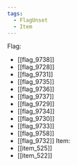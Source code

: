 ```yaml
---
tags:
  - FlagUnset
  - Item
---
```

Flag:
- [[flag_9738]]
- [[flag_9728]]
- [[flag_9731]]
- [[flag_9735]]
- [[flag_9736]]
- [[flag_9737]]
- [[flag_9729]]
- [[flag_9734]]
- [[flag_9730]]
- [[flag_9733]]
- [[flag_9758]]
- [[flag_9732]]
Item:
- [[item_525]]
- [[item_522]]
